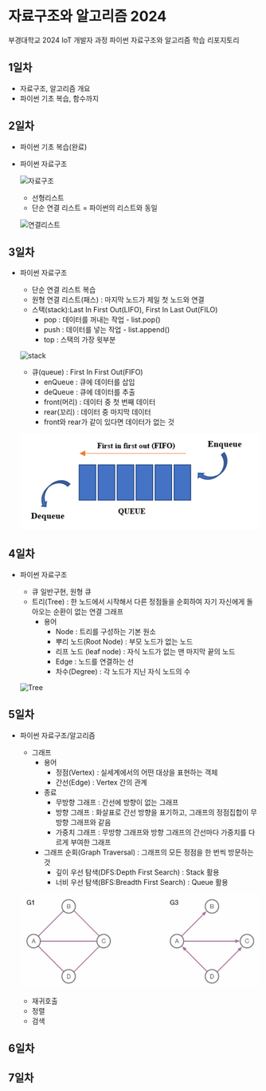 # 자료구조와 알고리즘 2024
부경대학교 2024 IoT 개발자 과정 파이썬 자료구조와 알고리즘 학습 리포지토리

## 1일차
- 자료구조, 알고리즘 개요
- 파이썬 기초 복습, 함수까지

## 2일차
- 파이썬 기초 복습(완료)
- 파이썬 자료구조

    ![자료구조](https://t1.daumcdn.net/cfile/tistory/23202B4C53FDC5600C)

    - 선형리스트
    - 단순 연결 리스트 = 파이썬의 리스트와 동일

    ![연결리스트](https://upload.wikimedia.org/wikipedia/commons/9/9c/Single_linked_list.png)

## 3일차
- 파이썬 자료구조
    - 단순 연결 리스트 복습
    - 원형 연결 리스트(패스) : 마지막 노드가 제일 첫 노드와 연결
    - 스택(stack):Last In First Out(LIFO), First In Last Out(FILO)
        - pop : 데이터를 꺼내는 작업 - list.pop()
        - push : 데이터를 넣는 작업 - list.append()
        - top : 스택의 가장 윗부분

    ![stack](https://cs.lmu.edu/~ray/images/stack.gif)

    - 큐(queue) : First In First Out(FIFO)
        - enQueue : 큐에 데이터를 삽입
        - deQueue : 큐에 데이터를 추출
        - front(머리) : 데이터 중 첫 번째 데이터
        - rear(꼬리) : 데이터 중 마지막 데이터
        - front와 rear가 같이 있다면 데이터가 없는 것

    ![queue](https://raw.githubusercontent.com/YooWangGwon/ds-and-algorithm-2024/main/images/queue.png)


## 4일차
- 파이썬 자료구조
    - 큐 일반구현, 원형 큐
    - 트리(Tree) : 한 노드에서 시작해서 다른 정점들을 순회하여 자기 자신에게 돌아오는 순환이 없는 연결 그래프
        - 용어
            - Node : 트리를 구성하는 기본 원소
            - 뿌리 노드(Root Node) : 부모 노드가 없는 노드
            - 리프 노드 (leaf node) : 자식 노드가 없는 맨 마지막 끝의 노드
            - Edge : 노드를 연결하는 선
            - 차수(Degree) : 각 노드가 지닌 자식 노드의 수

    ![Tree](https://kahee.github.io//assets/post_img/tree3.png)

## 5일차
- 파이썬 자료구조/알고리즘
    - 그래프
        - 용어
            - 정점(Vertex) : 실세계에서의 어떤 대상을 표현하는 객체
            - 간선(Edge) : Vertex 간의 관계
        - 종료
            - 무방향 그래프 : 간선에 방향이 없는 그래프
            - 방향 그래프 : 화살표로 간선 방향을 표기하고, 그래프의 정점집합이 무방향 그래프와 같음
            - 가중치 그래프 : 무방향 그래프와 방향 그래프의 간선마다 가중치를 다르게 부여한 그래프
        - 그래프 순회(Graph Traversal) : 그래프의 모든 정점을 한 번씩 방문하는 것
            - 깊이 우선 탐색(DFS:Depth First Search) : Stack 활용
            - 너비 우선 탐색(BFS:Breadth First Search) : Queue 활용

    ![graph](https://raw.githubusercontent.com/YooWangGwon/ds-and-algorithm-2024/main/images/graph.png)

    - 재귀호출
    - 정렬
    - 검색

## 6일차


## 7일차